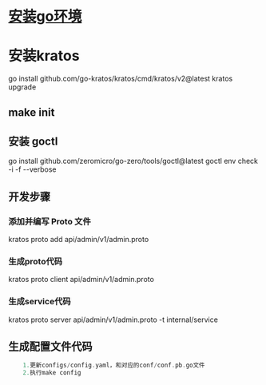 # [安装go环境](https://xiaohubai.github.io/docs/env)
[]()
# 安装kratos
go install github.com/go-kratos/kratos/cmd/kratos/v2@latest
kratos upgrade

## make init

## 安装 goctl
go install github.com/zeromicro/go-zero/tools/goctl@latest
goctl env check -i -f --verbose

## 开发步骤
### 添加并编写 Proto 文件
kratos proto add api/admin/v1/admin.proto

### 生成proto代码
kratos proto client api/admin/v1/admin.proto

### 生成service代码
kratos proto server api/admin/v1/admin.proto -t internal/service

## 生成配置文件代码
``` go
    1.更新configs/config.yaml，和对应的conf/conf.pb.go文件
    2.执行make config
```